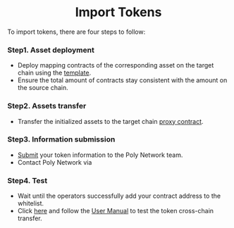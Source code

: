 <h1 align="center">Import Tokens</h1>

To import tokens, there are four steps to follow:


### Step1. Asset deployment
- Deploy mapping contracts of the corresponding asset on the target chain using the [template](https://github.com/polynetwork/eth-contracts/blob/master/contracts/core/assets/erc20_template/ERC20Template.sol).
- Ensure the total amount of contracts stay consistent with the amount on the source chain.

### Step2. Assets transfer
- Transfer the initialized assets to the target chain [proxy contract](../../Core_Smart_Contract/Contract/LockProxy.md).

### Step3. Information submission
- [Submit](https://docs.google.com/forms/d/e/1FAIpQLScEdSVFT_OogZj9Yq3YG4IKKKrvdcjB3hMrG5udgGIzxvFZBw/viewform) your token information to the Poly Network team.
- Contact Poly Network via <a class="fab fa-discord" href= "https://discord.com/invite/y6MuEnq"></a>

### Step4. Test
- Wait until the operators successfully add your contract address to the whitelist.
- Click [here](https://bridge.poly.network/testnet) and follow the [User Manual](../../Core_Smart_Contract/User_Manuals/Token_Transaction.md) to test the token cross-chain transfer.